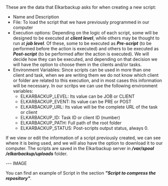 These are the data that Elkarbackup asks for when creating a new script:

* Name and Description
* File: To load the script that we have previously programmed in our computer
* Execution options: Depending on the logic of each script, some will be designed to be executed at _**client level**_, while others may be thought to run at _**job level**_. Of these, some to be executed as _**Pre-script**_ \(to be performed before the action is executed\) and others to be executed as _**Post-script**_ \(to be performed after the action is executed\). We will decide how they can be executed, and depending on that decision we will have the option to choose them in the clients and/or tasks.
* Environment Variables: Since scripts can be used in more than one client and task, when we are writing them we do not know which client or folder are related to this execution, and in most cases this information will be necessary. In our scritps we can use the following environment variables:
  * ELKARBACKUP\_LEVEL: Its value can be JOB or CLIENT  
  * ELKARBACKUP\_EVENT: Its value can be PRE or POST
  * ELKARBACKUP\_URL: Its value will be the complete URL of the task or client
  * ELKARBACKUP\_ID: Task ID or client ID \(number\)
  * ELKARBACKUP\_PATH: Full path of the root folder
  * ELKARBACKUP\_STATUS: Post-scripts output status, always 0.

If we view or edit the information of a script previously created, we can see where it is being used, and we will also have the option to download it to our computer. The scripts are saved in the Elkarbackup server in _**/var/spool /elkarbackup/uploads**_ folder.

--- IMAGE

You can find an example of Script in the section _**"Script to compress the repository"**_.


